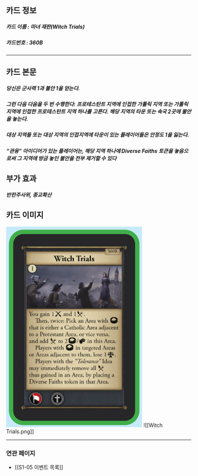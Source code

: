 ## 카드 정보
##### 카드 이름 : 마녀 재판(Witch Trials)
##### 카드번호  : 360B
---
## 카드 본문
##### 당신은 군사력 1과 불안 1을 얻는다.

##### 그런 다음 다음을 두 번 수행한다: 프로테스탄트 지역에 인접한 가톨릭 지역 또는 가톨릭 지역에 인접한 프로테스탄트 지역 하나를 고른다. 해당 지역의 타운 또는 속국 2곳에 불안을 놓는다.

##### 대상 지역들 또는 대상 지역의 인접지역에 타운이 있는 플레이어들은 안정도 1을 잃는다.

##### “관용” 아이디어가 있는 플레이어는, 해당 지역 하나에 Diverse Faiths 토큰을 놓음으로써 그 지역에 방금 놓인 불안을 전부 제거할 수 있다

## 부가 효과
##### 반란주사위, 종교확산 

## 카드 이미지
<img src="\Assets\Witch Trials.png"/>
![[Witch Trials.png]]

--- 
### 연관 페이지
- [[S1-05 이벤트 목록]]
